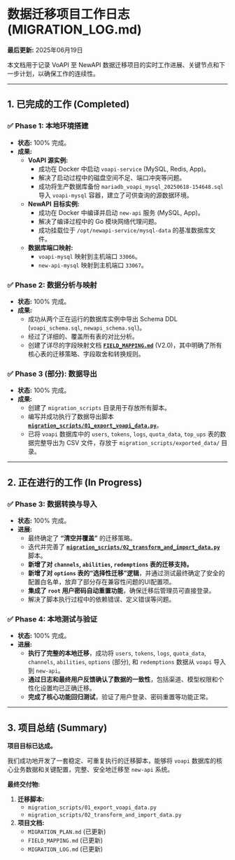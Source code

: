 # 数据迁移项目工作日志 (MIGRATION_LOG.md)

**最后更新:** 2025年06月19日

本文档用于记录 VoAPI 至 NewAPI 数据迁移项目的实时工作进展、关键节点和下一步计划，以确保工作的连续性。

---

## 1. 已完成的工作 (Completed)

### ✅ Phase 1: 本地环境搭建
- **状态:** 100% 完成。
- **成果:**
    - **VoAPI 源实例:**
        - 成功在 Docker 中启动 `voapi-service` (MySQL, Redis, App)。
        - 解决了启动过程中的磁盘空间不足、端口冲突等问题。
        - 成功将生产数据库备份 `mariadb_voapi_mysql_20250618-154648.sql` 导入 `voapi-mysql` 容器，建立了可供查询的源数据环境。
    - **NewAPI 目标实例:**
        - 成功在 Docker 中编译并启动 `new-api` 服务 (MySQL, App)。
        - 解决了编译过程中的 Go 模块网络代理问题。
        - 成功挂载位于 `/opt/newapi-service/mysql-data` 的基准数据库文件。
    - **数据库端口映射:**
        - `voapi-mysql` 映射到主机端口 `33066`。
        - `new-api-mysql` 映射到主机端口 `33067`。

### ✅ Phase 2: 数据分析与映射
- **状态:** 100% 完成。
- **成果:**
    - 成功从两个正在运行的数据库实例中导出 Schema DDL (`voapi_schema.sql`, `newapi_schema.sql`)。
    - 经过了详细的、覆盖所有表的对比分析。
    - 创建了详尽的字段映射文档 **[`FIELD_MAPPING.md`](FIELD_MAPPING.md:1)** (V2.0)，其中明确了所有核心表的迁移策略、字段取舍和转换规则。

### ✅ Phase 3 (部分): 数据导出
- **状态:** 100% 完成。
- **成果:**
    - 创建了 `migration_scripts` 目录用于存放所有脚本。
    - 编写并成功执行了数据导出脚本 **[`migration_scripts/01_export_voapi_data.py`](migration_scripts/01_export_voapi_data.py:1)**。
    - 已将 `voapi` 数据库中的 `users`, `tokens`, `logs`, `quota_data`, `top_ups` 表的数据完整导出为 CSV 文件，存放于 `migration_scripts/exported_data/` 目录。

---

## 2. 正在进行的工作 (In Progress)

### ✅ Phase 3: 数据转换与导入
- **状态:** 100% 完成。
- **进展:**
    - 最终确定了 **“清空并覆盖”** 的迁移策略。
    - 迭代并完善了 **[`migration_scripts/02_transform_and_import_data.py`](migration_scripts/02_transform_and_import_data.py:1)** 脚本。
    - **新增了对 `channels`, `abilities`, `redemptions` 表的迁移支持。**
    - **新增了对 `options` 表的“选择性迁移”逻辑**，并通过测试最终确定了安全的配置白名单，放弃了部分存在兼容性问题的UI配置项。
    - **集成了 `root` 用户密码自动重置功能**，确保迁移后管理员可直接登录。
    - 解决了脚本执行过程中的依赖错误、定义错误等问题。

### ✅ Phase 4: 本地测试与验证
- **状态:** 100% 完成。
- **进展:**
    - **执行了完整的本地迁移**，成功将 `users`, `tokens`, `logs`, `quota_data`, `channels`, `abilities`, `options` (部分), 和 `redemptions` 数据从 `voapi` 导入到 `new-api`。
    - **通过日志和最终用户反馈确认了数据的一致性**，包括渠道、模型权限和个性化设置均已正确迁移。
    - **完成了核心功能回归测试**，验证了用户登录、密码重置等功能正常。

---

## 3. 项目总结 (Summary)

**项目目标已达成。**

我们成功地开发了一套稳定、可重复执行的迁移脚本，能够将 `voapi` 数据库的核心业务数据和关键配置，完整、安全地迁移至 `new-api` 系统。

**最终交付物:**
1.  **迁移脚本:**
    - `migration_scripts/01_export_voapi_data.py`
    - `migration_scripts/02_transform_and_import_data.py`
2.  **项目文档:**
    - `MIGRATION_PLAN.md` (已更新)
    - `FIELD_MAPPING.md` (已更新)
    - `MIGRATION_LOG.md` (已更新)